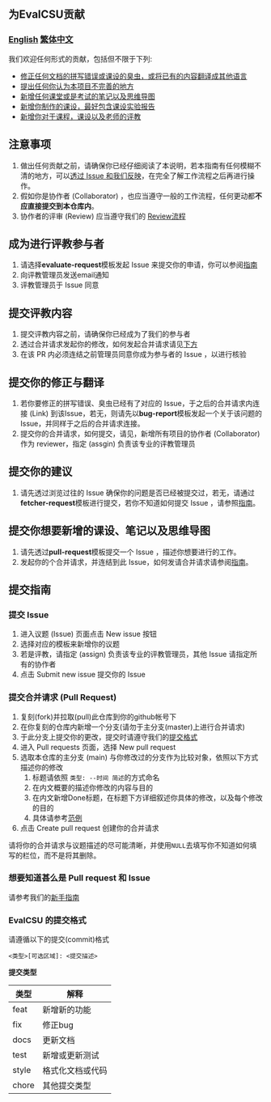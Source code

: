 ## 为EvalCSU贡献
### [English](CONTRIBUTION.md) [繁体中文](CONTRIBUTION_zh_tradition.md)

我们欢迎任何形式的贡献，包括但不限于下列:

- [修正任何文档的拼写错误或课设的臭虫，或将已有的内容翻译成其他语言](#fix)
- [提出任何你认为本项目不完善的地方](#suggest)
- [新增任何课堂或是考试的笔记以及思维导图](#new)
- [新增你制作的课设，最好包含课设实验报告](#new)
- [新增你对于课程，课设以及老师的评教](#eval)

## 注意事项

1. 做出任何贡献之前，请确保你已经仔细阅读了本说明，若本指南有任何模糊不清的地方，可以[透过 Issue 和我们反映](#suggest)，在完全了解工作流程之后再进行操作。
2. 假如你是协作者 (Collaborator) ，也应当遵守一般的工作流程，任何更动都**不应直接提交到本仓库内**。
3. 协作者的评审 (Review) 应当遵守我们的 [Review流程]()


## <a name="eval"></a>成为进行评教参与者
1. 请选择**evaluate-request**模板发起 Issue 来提交你的申请，你可以参阅[指南](#issue)
2. 向评教管理员发送email通知
3. 评教管理员于 Issue 同意

## 提交评教内容
1. 提交评教内容之前，请确保你已经成为了我们的参与者
2. 透过合并请求发起你的修改，如何发起合并请求请见[下方](#28-)
3. 在该 PR 内必须连结之前管理员同意你成为参与者的 Issue ，以进行核验

## <a name="fix"></a>提交你的修正与翻译
 
1. 若你要修正的拼写错误、臭虫已经有了对应的 Issue，于之后的合并请求内连接 (Link) 到该Issue，若无，则请先以**bug-report**模板发起一个关于该问题的Issue，并同样于之后的合并请求连接。
2. 提交你的合并请求，如何提交，请见，新增所有项目的协作者 (Collaborator) 作为 reviewer，指定 (assgin) 负责该专业的评教管理员

## <a name="suggest"></a>提交你的建议

1. 请先透过浏览过往的 Issue 确保你的问题是否已经被提交过，若无，请通过**fetcher-request**模板进行提交，若你不知道如何提交 Issue ，请参照[指南](#issue)。

## <a name="new"></a>提交你想要新增的课设、笔记以及思维导图

1. 请先透过**pull-request**模板提交一个 Issue ，描述你想要进行的工作。
2. 发起你的个合并请求，并连结到此 Issue，如何发请合并请求请参阅[指南](#pr)。

## 提交指南

### <a name="issue"></a> 提交 Issue

1. 进入议题 (Issue) 页面点击 New issue 按钮
2. 选择对应的模板来新增你的议题
3. 若是评教，请指定 (assign) 负责该专业的评教管理员，其他 Issue 请指定所有的协作者
4. 点击 Submit new issue 提交你的 Issue

### <a name="pr"></a> 提交合并请求 (Pull Request)

1. 复刻(fork)并拉取(pull)此仓库到你的github帐号下
2. 在你复刻的仓库内新增一个分支(请勿于主分支(master)上进行合并请求)
3. 于此分支上提交你的更改，提交时请遵守我们的[提交格式](#format)
4. 进入 Pull requests 页面，选择 New pull request
5. 选取本仓库的主分支 (main) 与你修改过的分支作为比较对象，依照以下方式描述你的修改
   1. 标题请依照 ```类型: --时间 简述```的方式命名
   2. 在内文概要的描述你修改的内容与目的
   3. 在内文新增Done标题，在标题下方详细叙述你具体的修改，以及每个修改的目的
   4. 具体请参考[范例](https://github.com/Jacob953/evalcsu/pull/3)
6. 点击 Create pull request 创建你的合并请求

请将你的合并请求与议题描述的尽可能清晰，并使用`NULL`去填写你不知道如何填写的栏位，而不是将其删除。

### 想要知道甚么是 Pull request 和 Issue
请参考我们的[新手指南](NOOBGUIDE.md)

### <a name="format"></a> EvalCSU 的提交格式

请遵循以下的提交(commit)格式

```
<类型>[可选区域]: <提交描述>
```

**提交类型**
<div>
  <table margin="center">
    <thead>
        <tr>
            <th>类型</th>
          	<th>解释</th>
        </tr>
    </thead>
    <tbody>
        <tr>
            <td>feat</td>
            <td>新增新的功能</td>
        </tr>
      	<tr>
            <td>fix</td>
            <td>修正bug</td>
     		</tr>
     	 	<tr>
            <td>docs</td>
            <td>更新文档</td>
      	</tr>
      	<tr>
            <td>test</td>
            <td>新增或更新测试</td>
      	</tr>
      	<tr>
            <td>style</td>
            <td>格式化文档或代码</td>
      	</tr>
      	<tr>
            <td>chore</td>
            <td>其他提交类型</td>
      	</tr>
    </tbody>
  </table>
</div>
